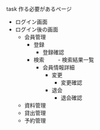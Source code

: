 task
作る必要があるページ
- ログイン画面
- ログイン後の画面
  - 会員管理
    - 登録
      - 登録確認
    - 検索
　　    - 検索結果一覧
        - 会員情報詳細
          - 変更
            - 変更確認
          - 退会
            - 退会確認
  - 資料管理
  - 貸出管理
  - 予約管理
